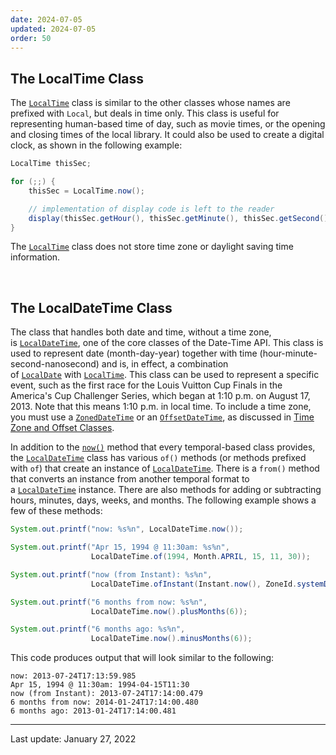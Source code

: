 ```yaml
---
date: 2024-07-05
updated: 2024-07-05
order: 50
---
```

## The LocalTime Class

The [`LocalTime`](https://docs.oracle.com/en/java/javase/22/docs/api/java.base/java/time/LocalTime.html) class is similar to the other classes whose names are prefixed with `Local`, but deals in time only. This class is useful for representing human-based time of day, such as movie times, or the opening and closing times of the local library. It could also be used to create a digital clock, as shown in the following example:

```java
LocalTime thisSec;

for (;;) {
    thisSec = LocalTime.now();

    // implementation of display code is left to the reader
    display(thisSec.getHour(), thisSec.getMinute(), thisSec.getSecond());
}
```

The [`LocalTime`](https://docs.oracle.com/en/java/javase/22/docs/api/java.base/java/time/LocalTime.html) class does not store time zone or daylight saving time information.

 

## The LocalDateTime Class

The class that handles both date and time, without a time zone, is [`LocalDateTime`](https://docs.oracle.com/en/java/javase/22/docs/api/java.base/java/time/LocalDateTime.html), one of the core classes of the Date-Time API. This class is used to represent date (month-day-year) together with time (hour-minute-second-nanosecond) and is, in effect, a combination of [`LocalDate`](https://docs.oracle.com/en/java/javase/22/docs/api/java.base/java/time/LocalDate.html) with [`LocalTime`](https://docs.oracle.com/en/java/javase/22/docs/api/java.base/java/time/LocalTime.html). This class can be used to represent a specific event, such as the first race for the Louis Vuitton Cup Finals in the America's Cup Challenger Series, which began at 1:10 p.m. on August 17, 2013. Note that this means 1:10 p.m. in local time. To include a time zone, you must use a [`ZonedDateTime`](https://docs.oracle.com/en/java/javase/22/docs/api/java.base/java/time/ZonedDateTime.html) or an [`OffsetDateTime`](https://docs.oracle.com/en/java/javase/22/docs/api/java.base/java/time/OffsetDateTime.html), as discussed in [Time Zone and Offset Classes](https://dev.java/learn/date-time/zoneid-zone-offset/).

In addition to the [`now()`](https://docs.oracle.com/en/java/javase/22/docs/api/java.base/java/time/LocalDateTime.html#now()) method that every temporal-based class provides, the [`LocalDateTime`](https://docs.oracle.com/en/java/javase/22/docs/api/java.base/java/time/LocalDateTime.html) class has various `of()` methods (or methods prefixed with `of`) that create an instance of [`LocalDateTime`](https://docs.oracle.com/en/java/javase/22/docs/api/java.base/java/time/LocalDateTime.html). There is a `from()` method that converts an instance from another temporal format to a [`LocalDateTime`](https://docs.oracle.com/en/java/javase/22/docs/api/java.base/java/time/LocalDateTime.html) instance. There are also methods for adding or subtracting hours, minutes, days, weeks, and months. The following example shows a few of these methods:

```java
System.out.printf("now: %s%n", LocalDateTime.now());

System.out.printf("Apr 15, 1994 @ 11:30am: %s%n",
                  LocalDateTime.of(1994, Month.APRIL, 15, 11, 30));

System.out.printf("now (from Instant): %s%n",
                  LocalDateTime.ofInstant(Instant.now(), ZoneId.systemDefault()));

System.out.printf("6 months from now: %s%n",
                  LocalDateTime.now().plusMonths(6));

System.out.printf("6 months ago: %s%n",
                  LocalDateTime.now().minusMonths(6));
```

This code produces output that will look similar to the following:

```shell
now: 2013-07-24T17:13:59.985
Apr 15, 1994 @ 11:30am: 1994-04-15T11:30
now (from Instant): 2013-07-24T17:14:00.479
6 months from now: 2014-01-24T17:14:00.480
6 months ago: 2013-01-24T17:14:00.481
```

---
Last update: January 27, 2022